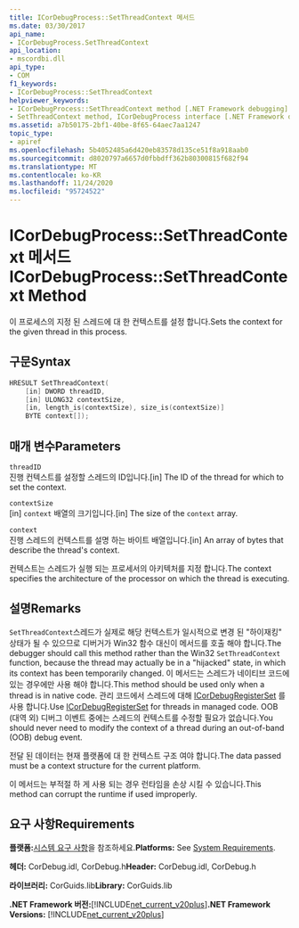```yaml
---
title: ICorDebugProcess::SetThreadContext 메서드
ms.date: 03/30/2017
api_name:
- ICorDebugProcess.SetThreadContext
api_location:
- mscordbi.dll
api_type:
- COM
f1_keywords:
- ICorDebugProcess::SetThreadContext
helpviewer_keywords:
- ICorDebugProcess::SetThreadContext method [.NET Framework debugging]
- SetThreadContext method, ICorDebugProcess interface [.NET Framework debugging]
ms.assetid: a7b50175-2bf1-40be-8f65-64aec7aa1247
topic_type:
- apiref
ms.openlocfilehash: 5b4052485a6d420eb83578d135ce51f8a918aab0
ms.sourcegitcommit: d8020797a6657d0fbbdff362b80300815f682f94
ms.translationtype: MT
ms.contentlocale: ko-KR
ms.lasthandoff: 11/24/2020
ms.locfileid: "95724522"
---
```

# <a name="icordebugprocesssetthreadcontext-method"></a><span data-ttu-id="b8af2-102">ICorDebugProcess::SetThreadContext 메서드</span><span class="sxs-lookup"><span data-stu-id="b8af2-102">ICorDebugProcess::SetThreadContext Method</span></span>

<span data-ttu-id="b8af2-103">이 프로세스의 지정 된 스레드에 대 한 컨텍스트를 설정 합니다.</span><span class="sxs-lookup"><span data-stu-id="b8af2-103">Sets the context for the given thread in this process.</span></span>  
  
## <a name="syntax"></a><span data-ttu-id="b8af2-104">구문</span><span class="sxs-lookup"><span data-stu-id="b8af2-104">Syntax</span></span>  
  
```cpp  
HRESULT SetThreadContext(  
    [in] DWORD threadID,  
    [in] ULONG32 contextSize,  
    [in, length_is(contextSize), size_is(contextSize)]  
    BYTE context[]);  
```  
  
## <a name="parameters"></a><span data-ttu-id="b8af2-105">매개 변수</span><span class="sxs-lookup"><span data-stu-id="b8af2-105">Parameters</span></span>  

 `threadID`  
 <span data-ttu-id="b8af2-106">진행 컨텍스트를 설정할 스레드의 ID입니다.</span><span class="sxs-lookup"><span data-stu-id="b8af2-106">[in] The ID of the thread for which to set the context.</span></span>  
  
 `contextSize`  
 <span data-ttu-id="b8af2-107">[in] `context` 배열의 크기입니다.</span><span class="sxs-lookup"><span data-stu-id="b8af2-107">[in] The size of the `context` array.</span></span>  
  
 `context`  
 <span data-ttu-id="b8af2-108">진행 스레드의 컨텍스트를 설명 하는 바이트 배열입니다.</span><span class="sxs-lookup"><span data-stu-id="b8af2-108">[in] An array of bytes that describe the thread's context.</span></span>  
  
 <span data-ttu-id="b8af2-109">컨텍스트는 스레드가 실행 되는 프로세서의 아키텍처를 지정 합니다.</span><span class="sxs-lookup"><span data-stu-id="b8af2-109">The context specifies the architecture of the processor on which the thread is executing.</span></span>  
  
## <a name="remarks"></a><span data-ttu-id="b8af2-110">설명</span><span class="sxs-lookup"><span data-stu-id="b8af2-110">Remarks</span></span>  

 <span data-ttu-id="b8af2-111">`SetThreadContext`스레드가 실제로 해당 컨텍스트가 일시적으로 변경 된 "하이재킹" 상태가 될 수 있으므로 디버거가 Win32 함수 대신이 메서드를 호출 해야 합니다.</span><span class="sxs-lookup"><span data-stu-id="b8af2-111">The debugger should call this method rather than the Win32 `SetThreadContext` function, because the thread may actually be in a "hijacked" state, in which its context has been temporarily changed.</span></span> <span data-ttu-id="b8af2-112">이 메서드는 스레드가 네이티브 코드에 있는 경우에만 사용 해야 합니다.</span><span class="sxs-lookup"><span data-stu-id="b8af2-112">This method should be used only when a thread is in native code.</span></span> <span data-ttu-id="b8af2-113">관리 코드에서 스레드에 대해 [ICorDebugRegisterSet](icordebugregisterset-interface.md) 를 사용 합니다.</span><span class="sxs-lookup"><span data-stu-id="b8af2-113">Use [ICorDebugRegisterSet](icordebugregisterset-interface.md) for threads in managed code.</span></span> <span data-ttu-id="b8af2-114">OOB (대역 외) 디버그 이벤트 중에는 스레드의 컨텍스트를 수정할 필요가 없습니다.</span><span class="sxs-lookup"><span data-stu-id="b8af2-114">You should never need to modify the context of a thread during an out-of-band (OOB) debug event.</span></span>  
  
 <span data-ttu-id="b8af2-115">전달 된 데이터는 현재 플랫폼에 대 한 컨텍스트 구조 여야 합니다.</span><span class="sxs-lookup"><span data-stu-id="b8af2-115">The data passed must be a context structure for the current platform.</span></span>  
  
 <span data-ttu-id="b8af2-116">이 메서드는 부적절 하 게 사용 되는 경우 런타임을 손상 시킬 수 있습니다.</span><span class="sxs-lookup"><span data-stu-id="b8af2-116">This method can corrupt the runtime if used improperly.</span></span>  
  
## <a name="requirements"></a><span data-ttu-id="b8af2-117">요구 사항</span><span class="sxs-lookup"><span data-stu-id="b8af2-117">Requirements</span></span>  

 <span data-ttu-id="b8af2-118">**플랫폼:**[시스템 요구 사항](../../get-started/system-requirements.md)을 참조하세요.</span><span class="sxs-lookup"><span data-stu-id="b8af2-118">**Platforms:** See [System Requirements](../../get-started/system-requirements.md).</span></span>  
  
 <span data-ttu-id="b8af2-119">**헤더:** CorDebug.idl, CorDebug.h</span><span class="sxs-lookup"><span data-stu-id="b8af2-119">**Header:** CorDebug.idl, CorDebug.h</span></span>  
  
 <span data-ttu-id="b8af2-120">**라이브러리:** CorGuids.lib</span><span class="sxs-lookup"><span data-stu-id="b8af2-120">**Library:** CorGuids.lib</span></span>  
  
 <span data-ttu-id="b8af2-121">**.NET Framework 버전:**[!INCLUDE[net_current_v20plus](../../../../includes/net-current-v20plus-md.md)]</span><span class="sxs-lookup"><span data-stu-id="b8af2-121">**.NET Framework Versions:** [!INCLUDE[net_current_v20plus](../../../../includes/net-current-v20plus-md.md)]</span></span>
